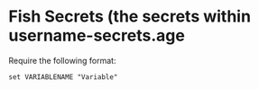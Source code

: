 # Fish Secrets (the secrets within username-secrets.age

Require the following format:

```env
set VARIABLENAME "Variable"
```
